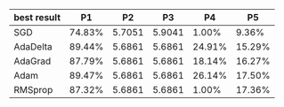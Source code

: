 | best result | P1     | P2     | P3     | P4     | P5     |
|-------------|--------|--------|--------|--------|--------|
| SGD         | 74.83% | 5.7051 | 5.9041 | 1.00%  | 9.36%  |
| AdaDelta    | 89.44% | 5.6861 | 5.6861 | 24.91% | 15.29% |
| AdaGrad     | 87.79% | 5.6861 | 5.6861 | 18.14% | 16.27% |
| Adam        | 89.47% | 5.6861 | 5.6861 | 26.14% | 17.50% |
| RMSprop     | 87.32% | 5.6861 | 5.6861 | 1.00%  | 17.36% |